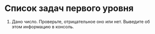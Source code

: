 # Список задач первого уровня
1. Дано число. Проверьте, отрицательное оно или нет. Выведите об этом информацию в консоль.